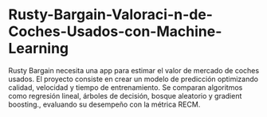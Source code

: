 # Rusty-Bargain-Valoraci-n-de-Coches-Usados-con-Machine-Learning
Rusty Bargain necesita una app para estimar el valor de mercado de coches usados. El proyecto consiste en crear un modelo de predicción optimizando calidad, velocidad y tiempo de entrenamiento. Se comparan algoritmos como regresión lineal, árboles de decisión, bosque aleatorio y gradient boosting., evaluando su desempeño con la métrica RECM.
